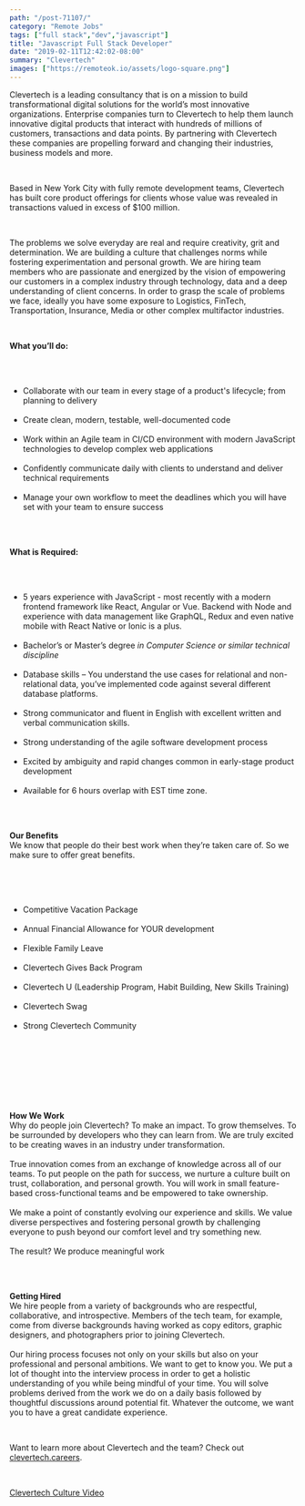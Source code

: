 ```yaml
---
path: "/post-71107/"
category: "Remote Jobs"
tags: ["full stack","dev","javascript"]
title: "Javascript Full Stack Developer"
date: "2019-02-11T12:42:02-08:00"
summary: "Clevertech"
images: ["https://remoteok.io/assets/logo-square.png"]
---
```


<p>Clevertech is a leading consultancy that is on a mission to build transformational digital solutions for the world&rsquo;s most innovative organizations. Enterprise companies turn to Clevertech to help them launch innovative digital products that interact with hundreds of millions of customers, transactions and data points. By partnering with Clevertech these companies are propelling forward and changing their industries, business models and more.</p><br /><p>Based in New York City with fully remote development teams, Clevertech has built core product offerings for clients whose value was revealed in transactions valued in excess of $100 million. &nbsp;</p><br /><p>The problems we solve everyday are real and require creativity, grit and determination. We are building a culture that challenges norms while fostering experimentation and personal growth. We are hiring team members who are passionate and energized by the vision of empowering our customers in a complex industry through technology, data and a deep understanding of client concerns. In order to grasp the scale of problems we face, ideally you have some exposure to Logistics, FinTech, Transportation, Insurance, Media or other complex multifactor industries.</p><br /><p><strong>What you&rsquo;ll do:</strong></p><br /><ul><br /><li>Collaborate with our team in every stage of a product's lifecycle; from planning to delivery</li><br /><li>Create clean, modern, testable, well-documented code</li><br /><li>Work within an Agile team in CI/CD environment with modern JavaScript technologies to develop complex web applications</li><br /><li>Confidently communicate daily with clients to understand and deliver technical requirements</li><br /><li>Manage your own workflow to meet the deadlines which you will have set with your team to ensure success</li><br /></ul><br /><p><strong>What is Required:</strong></p><br /><ul><br /><li>5 years experience with JavaScript - most recently with a modern frontend framework like React, Angular or Vue. Backend with Node&nbsp;and experience with data management like GraphQL, Redux and even native mobile with React Native or Ionic is a plus.</li><br /><li>Bachelor&rsquo;s or Master&rsquo;s degree <em>in Computer Science or similar technical discipline</em></li><br /><li>Database skills &ndash; You understand the use cases for relational and non-relational data, you&rsquo;ve implemented code against several different database platforms.</li><br /><li>Strong communicator and fluent in English with excellent written and verbal communication skills.</li><br /><li>Strong understanding of the agile software development process</li><br /><li>Excited by ambiguity and rapid changes common in early-stage product development</li><br /><li>Available for 6 hours overlap with EST time zone.</li><br /></ul><br /><p><strong>Our Benefits</strong><br>We know that people do their best work when they&rsquo;re taken care of. So we make sure to offer great benefits.<br><br></p><br /><ul><br /><li>Competitive Vacation Package</li><br /><li>Annual Financial Allowance for YOUR development</li><br /><li>Flexible Family Leave</li><br /><li>Clevertech Gives Back Program</li><br /><li>Clevertech U (Leadership Program, Habit Building, New Skills Training)</li><br /><li>Clevertech Swag</li><br /><li>Strong Clevertech Community</li><br /></ul><br /><p><br><br></p><br /><p><strong>How We Work</strong><br>Why do people join Clevertech? To make an impact. To grow themselves. To be surrounded by developers who they can learn from. We are truly excited to be creating waves in an industry under transformation.<br><br>True innovation comes from an exchange of knowledge across all of our teams. To put people on the path for success, we nurture a culture built on trust, collaboration, and personal growth. You will work in small feature-based cross-functional teams and be empowered to take ownership.<br><br>We make a point of constantly evolving our experience and skills. We value diverse perspectives and fostering personal growth by challenging everyone to push beyond our comfort level and try something new.<br><br>The result? We produce meaningful work</p><br /><p><br><strong>Getting Hired</strong><br>We hire people from a variety of backgrounds who are respectful, collaborative, and introspective. Members of the tech team, for example, come from diverse backgrounds having worked as copy editors, graphic designers, and photographers prior to joining Clevertech.<br><br>Our hiring process focuses not only on your skills but also on your professional and personal ambitions. We want to get to know you. We put a lot of thought into the interview process in order to get a holistic understanding of you while being mindful of your time. You will solve problems derived from the work we do on a daily basis followed by thoughtful discussions around potential fit. Whatever the outcome, we want you to have a great candidate experience.</p><br /><p>Want to learn more about Clevertech and the team? Check out<a href="http://clevertech.careers/" rel="nofollow"> clevertech.careers</a>.</p><br /><p><a href="https://youtu.be/z5daft3oGjM" rel="nofollow">Clevertech Culture Video</a></p><br /><p><br><br></p>

